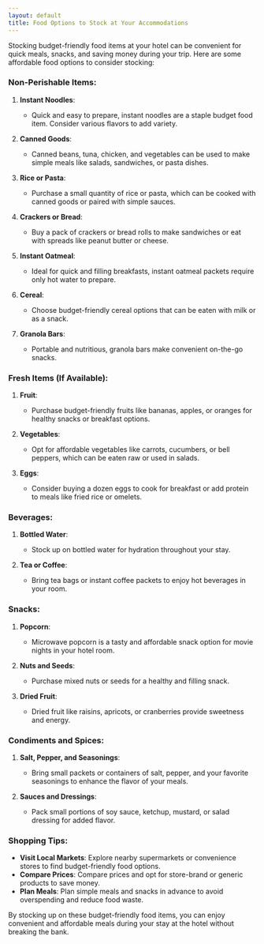 ```yaml
---
layout: default
title: Food Options to Stock at Your Accommodations
---
```

Stocking budget-friendly food items at your hotel can be convenient for quick meals, snacks, and saving money during your trip. Here are some affordable food options to consider stocking:

### Non-Perishable Items:

1. **Instant Noodles**:
   - Quick and easy to prepare, instant noodles are a staple budget food item. Consider various flavors to add variety.

2. **Canned Goods**:
   - Canned beans, tuna, chicken, and vegetables can be used to make simple meals like salads, sandwiches, or pasta dishes.

3. **Rice or Pasta**:
   - Purchase a small quantity of rice or pasta, which can be cooked with canned goods or paired with simple sauces.

4. **Crackers or Bread**:
   - Buy a pack of crackers or bread rolls to make sandwiches or eat with spreads like peanut butter or cheese.

5. **Instant Oatmeal**:
   - Ideal for quick and filling breakfasts, instant oatmeal packets require only hot water to prepare.

6. **Cereal**:
   - Choose budget-friendly cereal options that can be eaten with milk or as a snack.

7. **Granola Bars**:
   - Portable and nutritious, granola bars make convenient on-the-go snacks.

### Fresh Items (If Available):

1. **Fruit**:
   - Purchase budget-friendly fruits like bananas, apples, or oranges for healthy snacks or breakfast options.

2. **Vegetables**:
   - Opt for affordable vegetables like carrots, cucumbers, or bell peppers, which can be eaten raw or used in salads.

3. **Eggs**:
   - Consider buying a dozen eggs to cook for breakfast or add protein to meals like fried rice or omelets.

### Beverages:

1. **Bottled Water**:
   - Stock up on bottled water for hydration throughout your stay.

2. **Tea or Coffee**:
   - Bring tea bags or instant coffee packets to enjoy hot beverages in your room.

### Snacks:

1. **Popcorn**:
   - Microwave popcorn is a tasty and affordable snack option for movie nights in your hotel room.

2. **Nuts and Seeds**:
   - Purchase mixed nuts or seeds for a healthy and filling snack.

3. **Dried Fruit**:
   - Dried fruit like raisins, apricots, or cranberries provide sweetness and energy.

### Condiments and Spices:

1. **Salt, Pepper, and Seasonings**:
   - Bring small packets or containers of salt, pepper, and your favorite seasonings to enhance the flavor of your meals.

2. **Sauces and Dressings**:
   - Pack small portions of soy sauce, ketchup, mustard, or salad dressing for added flavor.

### Shopping Tips:

- **Visit Local Markets**: Explore nearby supermarkets or convenience stores to find budget-friendly food options.
- **Compare Prices**: Compare prices and opt for store-brand or generic products to save money.
- **Plan Meals**: Plan simple meals and snacks in advance to avoid overspending and reduce food waste.

By stocking up on these budget-friendly food items, you can enjoy convenient and affordable meals during your stay at the hotel without breaking the bank.
